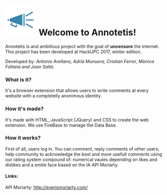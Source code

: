 # <img src="https://github.com/joansalto/annotetis/blob/master/res/megafono.png" height="100" width="100"> Welcome to Annotetis! 

Annotetis is and ambitious project with the goal of <b>uncensore</b> the internet. 
This project has been developed at HackUPC 2017, winter edition.

Developed by: <i>Antonio Arellano, Adrià Munuera, Cristian Ferrer, Mònica Follana and Joan Saltó</i>.

### What is it? 

It's a browser extension that allows users to write comments at every website with a completelly anonimous identity. 

### How it's made?

It's made with HTML, JavaScript (JQuery) and CSS to create the web extension.
We use FireBase to manage the Data Base.

### How it works?

First of all, users log in. You can comment, reply comments of other users, help community to acknowledge the best and more usefull comments using our rating system compound of: numerical vaules depending on likes and dislikes and a smilie face based on the IA API Moriarty.

#### Links:

API Moriarty: http://everismoriarty.com/




